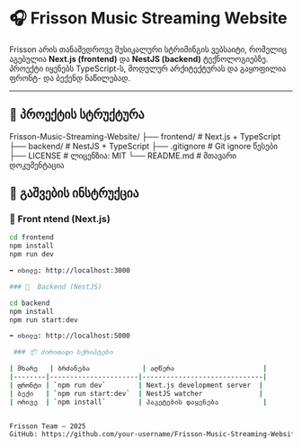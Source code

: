 # 🎧 Frisson Music Streaming Website

Frisson არის თანამედროვე მუსიკალური სტრიმინგის ვებსაიტი, რომელიც აგებულია **Next.js (frontend)** და **NestJS (backend)** ტექნოლოგიებზე. პროექტი იყენებს TypeScript-ს, მოდულურ არქიტექტურას და გაყოფილია ფრონტ- და ბექენდ ნაწილებად.

---

## 📁 პროექტის სტრუქტურა

Frisson-Music-Streaming-Website/
├── frontend/ # Next.js + TypeScript
├── backend/ # NestJS + TypeScript
├── .gitignore # Git ignore წესები
├── LICENSE # ლიცენზია: MIT
└── README.md # მთავარი დოკუმენტაცია

## 🚀 გაშვების ინსტრუქცია

### 🔷 Front ntend (Next.js)

```bash
cd frontend
npm install
npm run dev

➡️ იხილე: http://localhost:3000

### 🔷  Backend (NestJS)

cd backend
npm install
npm run start:dev

➡️ იხილე: http://localhost:5000

 ### 📦 ძირითადი სქრიპტები

| მხარე   | ბრძანება             | აღწერა                      |
|--------|----------------------|------------------------------|
| ფრონტი | `npm run dev`        | Next.js development server  |
| ბექი   | `npm run start:dev`  | NestJS watcher              |
| ორივე  | `npm install`        | პაკეტების დაყენება           |


Frisson Team — 2025
GitHub: https://github.com/your-username/Frisson-Music-Streaming-Website


